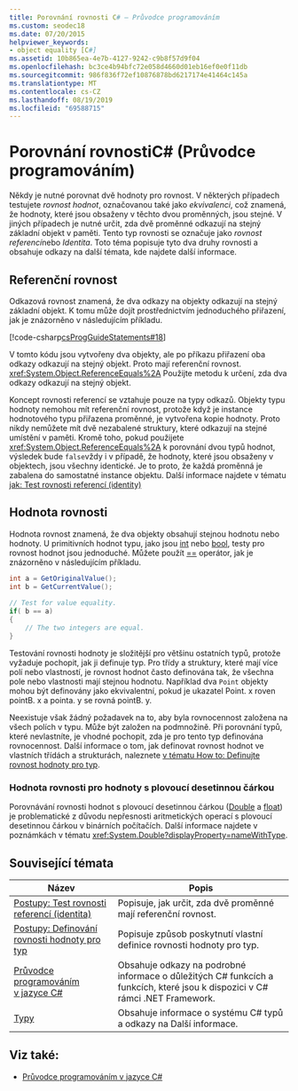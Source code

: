 ```yaml
---
title: Porovnání rovnosti C# – Průvodce programováním
ms.custom: seodec18
ms.date: 07/20/2015
helpviewer_keywords:
- object equality [C#]
ms.assetid: 10b865ea-4e7b-4127-9242-c9b8f57d9f04
ms.openlocfilehash: bc3ce4b94bfc72e058d4660d01eb16ef0e0f11db
ms.sourcegitcommit: 986f836f72ef10876878bd6217174e41464c145a
ms.translationtype: MT
ms.contentlocale: cs-CZ
ms.lasthandoff: 08/19/2019
ms.locfileid: "69588715"
---
```

# <a name="equality-comparisons-c-programming-guide"></a>Porovnání rovnostiC# (Průvodce programováním)

Někdy je nutné porovnat dvě hodnoty pro rovnost. V některých případech testujete *rovnost hodnot*, označovanou také jako *ekvivalenci*, což znamená, že hodnoty, které jsou obsaženy v těchto dvou proměnných, jsou stejné. V jiných případech je nutné určit, zda dvě proměnné odkazují na stejný základní objekt v paměti. Tento typ rovnosti se označuje jako *rovnost referencí*nebo *Identita*. Toto téma popisuje tyto dva druhy rovnosti a obsahuje odkazy na další témata, kde najdete další informace.  
  
## <a name="reference-equality"></a>Referenční rovnost

 Odkazová rovnost znamená, že dva odkazy na objekty odkazují na stejný základní objekt. K tomu může dojít prostřednictvím jednoduchého přiřazení, jak je znázorněno v následujícím příkladu.  
  
 [!code-csharp[csProgGuideStatements#18](~/samples/snippets/csharp/VS_Snippets_VBCSharp/csProgGuideStatements/CS/Statements.cs#18)]  
  
 V tomto kódu jsou vytvořeny dva objekty, ale po příkazu přiřazení oba odkazy odkazují na stejný objekt. Proto mají referenční rovnost. <xref:System.Object.ReferenceEquals%2A> Použijte metodu k určení, zda dva odkazy odkazují na stejný objekt.  
  
 Koncept rovnosti referencí se vztahuje pouze na typy odkazů. Objekty typu hodnoty nemohou mít referenční rovnost, protože když je instance hodnotového typu přiřazena proměnné, je vytvořena kopie hodnoty. Proto nikdy nemůžete mít dvě nezabalené struktury, které odkazují na stejné umístění v paměti. Kromě toho, pokud použijete <xref:System.Object.ReferenceEquals%2A> k porovnání dvou typů hodnot, výsledek bude `false`vždy i v případě, že hodnoty, které jsou obsaženy v objektech, jsou všechny identické. Je to proto, že každá proměnná je zabalena do samostatné instance objektu. Další informace najdete v tématu [jak: Test rovnosti referencí (identity)](./how-to-test-for-reference-equality-identity.md)  

## <a name="value-equality"></a>Hodnota rovnosti

 Hodnota rovnost znamená, že dva objekty obsahují stejnou hodnotu nebo hodnoty. U primitivních hodnot typu, jako jsou [int](../../language-reference/builtin-types/integral-numeric-types.md) nebo [bool](../../language-reference/keywords/bool.md), testy pro rovnost hodnot jsou jednoduché. Můžete použít [==](../../language-reference/operators/equality-operators.md#equality-operator-) operátor, jak je znázorněno v následujícím příkladu.  
  
```csharp  
int a = GetOriginalValue();  
int b = GetCurrentValue();  
  
// Test for value equality.   
if( b == a)   
{  
    // The two integers are equal.  
}  
```  
  
 Testování rovnosti hodnoty je složitější pro většinu ostatních typů, protože vyžaduje pochopit, jak ji definuje typ. Pro třídy a struktury, které mají více polí nebo vlastností, je rovnost hodnot často definována tak, že všechna pole nebo vlastnosti mají stejnou hodnotu. Například dva `Point` objekty mohou být definovány jako ekvivalentní, pokud je ukazatel Point. x roven pointB. x a pointa. y se rovná pointB. y.  
  
 Neexistuje však žádný požadavek na to, aby byla rovnocennost založena na všech polích v typu. Může být založen na podmnožině. Při porovnání typů, které nevlastníte, je vhodné pochopit, zda je pro tento typ definována rovnocennost. Další informace o tom, jak definovat rovnost hodnot ve vlastních třídách a strukturách, naleznete [v tématu How to: Definujte rovnost hodnoty pro typ](./how-to-define-value-equality-for-a-type.md).  
  
### <a name="value-equality-for-floating-point-values"></a>Hodnota rovnosti pro hodnoty s plovoucí desetinnou čárkou

 Porovnávání rovnosti hodnot s plovoucí desetinnou čárkou ([Double](../../language-reference/builtin-types/floating-point-numeric-types.md) a [float](../../language-reference/builtin-types/floating-point-numeric-types.md)) je problematické z důvodu nepřesnosti aritmetických operací s plovoucí desetinnou čárkou v binárních počítačích. Další informace najdete v poznámkách v tématu <xref:System.Double?displayProperty=nameWithType>.  
  
## <a name="related-topics"></a>Související témata  
  
|Název|Popis|  
|-----------|-----------------|  
|[Postupy: Test rovnosti referencí (identita)](./how-to-test-for-reference-equality-identity.md)|Popisuje, jak určit, zda dvě proměnné mají referenční rovnost.|  
|[Postupy: Definování rovnosti hodnoty pro typ](./how-to-define-value-equality-for-a-type.md)|Popisuje způsob poskytnutí vlastní definice rovnosti hodnoty pro typ.|  
|[Průvodce programováním v jazyce C#](../index.md)|Obsahuje odkazy na podrobné informace o důležitých C# funkcích a funkcích, které jsou k dispozici v C# rámci .NET Framework.|  
|[Typy](../types/index.md)|Obsahuje informace o systému C# typů a odkazy na Další informace.|  
  
## <a name="see-also"></a>Viz také:

- [Průvodce programováním v jazyce C#](../index.md)
